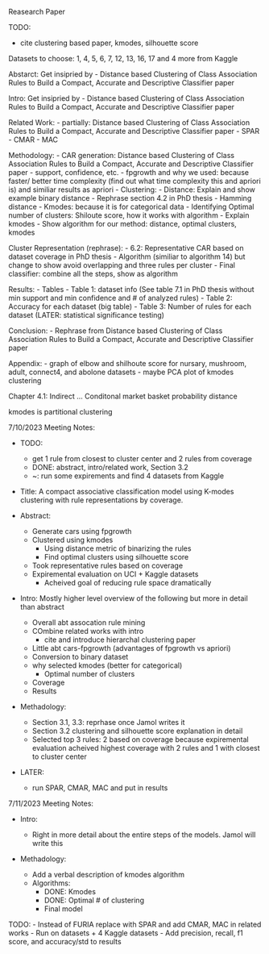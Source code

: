 Reasearch Paper

TODO:
- cite clustering based paper, kmodes, silhouette score 

Datasets to choose: 1, 4, 5, 6, 7, 12, 13, 16, 17 and 4 more from Kaggle

Abstarct: Get insipried by
    - Distance based Clustering of Class Association Rules to 
Build a Compact, Accurate and Descriptive Classifier paper


Intro: Get insipried by
    - Distance based Clustering of Class Association Rules to 
Build a Compact, Accurate and Descriptive Classifier paper


Related Work:
    - partially: Distance based Clustering of Class Association Rules to 
Build a Compact, Accurate and Descriptive Classifier paper
    - SPAR
    - CMAR
    - MAC


Methodology:
    - CAR generation: Distance based Clustering of Class Association Rules to 
Build a Compact, Accurate and Descriptive Classifier paper
        - support, confidence, etc.
        - fpgrowth and why we used: because faster/ better time complexity (find out what time complexity this and apriori is) and similiar results as apriori
    - Clustering: 
        - Distance: Explain and show example binary distance
            - Rephrase section 4.2 in PhD thesis
            - Hamming distance
        - Kmodes: because it is for categorical data
            - Identifying Optimal number of clusters: Shiloute score, how it works with algorithm
            - Explain kmodes
            - Show algorithm for our method: distance, optimal clusters, kmodes


Cluster Representation (rephrase):
    - 6.2: Representative CAR based on dataset coverage in PhD thesis
    - Algorithm (similiar to algorithm 14) but change to show avoid overlapping and three rules per cluster
    - Final classifier: combine all the steps, show as algorithm


Results:
    - Tables
        - Table 1: dataset info (See table 7.1 in PhD thesis without min support and min confidence and # of analyzed rules)
        - Table 2: Accuracy for each dataset (big table)
        - Table 3: Number of rules for each dataset (LATER: statistical significance testing)


Conclusion:
    - Rephrase from Distance based Clustering of Class Association Rules to 
Build a Compact, Accurate and Descriptive Classifier paper


Appendix:
    - graph of elbow and shilhoute score for nursary, mushroom, adult, connect4, and abolone datasets
    - maybe PCA plot of kmodes clustering


Chapter 4.1: Indirect ...
    Conditonal market basket probability distance



kmodes is partitional clustering

7/10/2023 Meeting Notes:
- TODO:
    - get 1 rule from closest to cluster center and 2 rules from coverage
    - DONE: abstract, intro/related work, Section 3.2
    - ~: run some expirements and find 4 datasets from Kaggle


- Title: A compact associative classification model using K-modes clustering with rule representations by coverage. 
- Abstract:
    - Generate cars using fpgrowth
    - Clustered using kmodes
        - Using distance metric of binarizing the rules
        - Find optimal clusters using silhouette score
    - Took representative rules based on coverage
    - Expiremental evaluation on UCI + Kaggle datasets
        - Acheived goal of reducing rule space dramatically


- Intro: Mostly higher level overview of the following but more in detail than abstract
    - Overall abt assocation rule mining
    - COmbine related works with intro
        - cite and introduce hierarchal clustering paper
    - Little abt cars-fpgrowth (advantages of fpgrowth vs apriori)
    - Conversion to binary dataset
    - why selected kmodes (better for categorical)
        - Optimal number of clusters
    - Coverage
    - Results


- Methadology:
    - Section 3.1, 3.3: reprhase once Jamol writes it
    - Section 3.2 clustering and silhouette score explanation in detail
    - Selected top 3 rules: 2 based on coverage because expiremental evaluation acheived highest coverage with 2 rules and 1 with closest to cluster center


- LATER:
    - run SPAR, CMAR, MAC and put in results


7/11/2023 Meeting Notes:
- Intro:
    - Right in more detail about the entire steps of the models. Jamol will write this

- Methadology:
    - Add a verbal description of kmodes algorithm
    - Algorithms:
        - DONE: Kmodes
        - DONE: Optimal # of clustering
        - Final model

TODO:
    - Instead of FURIA replace with SPAR and add CMAR, MAC in related works
    - Run on datasets + 4 Kaggle datasets
    - Add precision, recall, f1 score, and accuracy/std to results